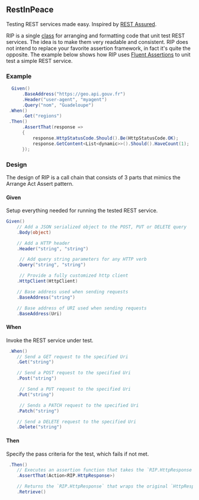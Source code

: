 ## RestInPeace
Testing REST services made easy. Inspired by [REST Assured](https://github.com/rest-assured/rest-assured).

RIP is a single [class](https://github.com/lecaillon/RestInPeace/blob/master/src/RestInPeace/RIP.cs) for arranging and formatting code that unit test REST services. The idea is to make them very readable and consistent. RIP does not intend to replace your favorite assertion framework, in fact it's quite the opposite. The example below shows how  RIP uses [Fluent Assertions](http://fluentassertions.com/) to unit test a simple REST service.

### Example
```c#
  Given()
      .BaseAddress("https://geo.api.gouv.fr")
      .Header("user-agent", "myagent")
      .Query("nom", "Guadeloupe")
 .When()
      .Get("regions")
 .Then()
      .AssertThat(response =>
      {
          response.HttpStatusCode.Should().Be(HttpStatusCode.OK);
          response.GetContent<List<dynamic>>().Should().HaveCount(1);
      });
```

### Design
The design of RIP is a call chain that consists of 3 parts that mimics the Arrange Act Assert pattern.

#### Given
Setup everything needed for running the tested REST service.

```c#
Given()
    // Add a JSON serialized object to the POST, PUT or DELETE query
    .Body(object)

    // Add a HTTP header
    .Header("string", "string")

     // Add query string parameters for any HTTP verb
    .Query("string", "string")

     // Provide a fully customized http client 
    .HttpClient(HttpClient)

    // Base address used when sending requests
    .BaseAddress("string")

    // Base address of URI used when sending requests
    .BaseAddress(Uri)
```

#### When
Invoke the REST service under test.
```c#
 .When()
    // Send a GET request to the specified Uri
    .Get("string")

    // Send a POST request to the specified Uri
    .Post("string")

     // Send a PUT request to the specified Uri
    .Put("string")

     // Sends a PATCH request to the specified Uri
    .Patch("string")

    // Send a DELETE request to the specified Uri
    .Delete("string")
```

#### Then
Specify the pass criteria for the test, which fails if not met.
```c#
 .Then()
    // Executes an assertion function that takes the `RIP.HttpResponse` in parameter
    .AssertThat(Action<RIP.HttpResponse>)

    // Returns the `RIP.HttpResponse` that wraps the original `HttpResponseMessage`
    .Retrieve()
```
